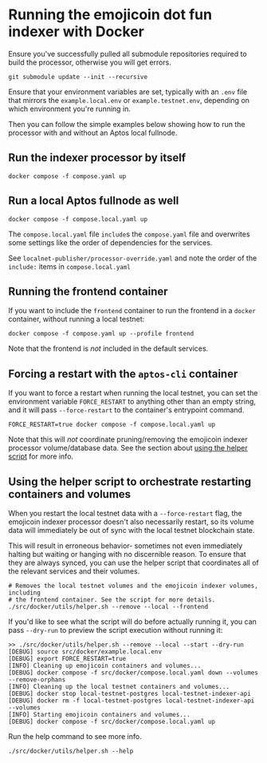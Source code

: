 <!-- cspell:word localnet -->

# Running the emojicoin dot fun indexer with Docker

Ensure you've successfully pulled all submodule repositories required to
build the processor, otherwise you will get errors.

```shell
git submodule update --init --recursive
```

Ensure that your environment variables are set, typically with an `.env`
file that mirrors the `example.local.env` or `example.testnet.env`, depending on
which environment you're running in.

Then you can follow the simple examples below showing how to run the processor
with and without an Aptos local fullnode.

## Run the indexer processor by itself

```shell
docker compose -f compose.yaml up
```

## Run a local Aptos fullnode as well

```shell
docker compose -f compose.local.yaml up
```

The `compose.local.yaml` file `include`s the `compose.yaml` file and
overwrites some settings like the order of dependencies for the services.

See `localnet-publisher/processor-override.yaml` and note the order of the
`include:` items in `compose.local.yaml`

## Running the frontend container

If you want to include the `frontend` container to run the frontend in a
`docker` container, without running a local testnet:

```shell
docker compose -f compose.yaml up --profile frontend
```

Note that the frontend is *not* included in the default services.

## Forcing a restart with the `aptos-cli` container

If you want to force a restart when running the local testnet, you can set the
environment variable `FORCE_RESTART` to anything other than an empty string,
and it will pass `--force-restart` to the container's entrypoint command.

```shell
FORCE_RESTART=true docker compose -f compose.local.yaml up
```

Note that this will *not* coordinate pruning/removing the emojicoin indexer
processor volume/database data. See the section about [using the helper script]
for more info.

## Using the helper script to orchestrate restarting containers and volumes

When you restart the local testnet data with a `--force-restart` flag, the
emojicoin indexer processor doesn't also necessarily restart, so its volume
data will immediately be out of sync with the local testnet blockchain state.

This will result in erroneous behavior- sometimes not even immediately halting
but waiting or hanging with no discernible reason. To ensure that they are
always synced, you can use the helper script that coordinates all of the
relevant services and their volumes.

```shell
# Removes the local testnet volumes and the emojicoin indexer volumes, including
# the frontend container. See the script for more details.
./src/docker/utils/helper.sh --remove --local --frontend
```

If you'd like to see what the script will do before actually running it, you
can pass `--dry-run` to preview the script execution without running it:

<!-- markdownlint-disable MD013 -->

```shell
>> ./src/docker/utils/helper.sh --remove --local --start --dry-run
[DEBUG] source src/docker/example.local.env
[DEBUG] export FORCE_RESTART=true
[INFO] Cleaning up emojicoin containers and volumes...
[DEBUG] docker compose -f src/docker/compose.local.yaml down --volumes --remove-orphans
[INFO] Cleaning up the local testnet containers and volumes...
[DEBUG] docker stop local-testnet-postgres local-testnet-indexer-api
[DEBUG] docker rm -f local-testnet-postgres local-testnet-indexer-api --volumes
[INFO] Starting emojicoin containers and volumes...
[DEBUG] docker compose -f src/docker/compose.local.yaml up
```

<!-- markdownlint-enable MD013 -->

Run the help command to see more info.

```shell
./src/docker/utils/helper.sh --help
```

[using the helper script]: #using-the-helper-script-to-orchestrate-restarting-containers-and-volumes
